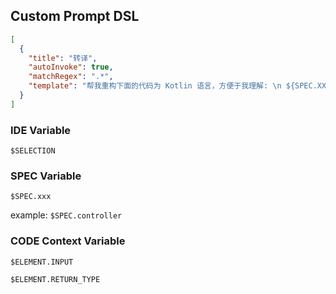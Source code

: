 ## Custom Prompt DSL

```json
[
  {
    "title": "转译",
    "autoInvoke": true,
    "matchRegex": ".*",
    "template": "帮我重构下面的代码为 Kotlin 语言，方便于我理解: \n ${SPEC.XXX} ${SELECTION}"
  }
]
```

### IDE Variable

```
$SELECTION 
```

### SPEC Variable

```
$SPEC.xxx 
```

example: `$SPEC.controller`

### CODE Context Variable

`$ELEMENT.INPUT`

`$ELEMENT.RETURN_TYPE`
